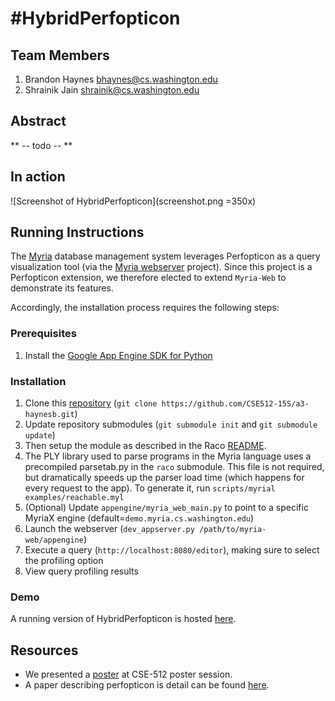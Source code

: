 #HybridPerfopticon
===============

## Team Members

1. Brandon Haynes bhaynes@cs.washington.edu
2. Shrainik Jain shrainik@cs.washington.edu

## Abstract
** -- todo -- **


## In action

![Screenshot of HybridPerfopticon](screenshot.png =350x)

## Running Instructions

The [Myria](http://myria.cs.washington.edu) database management system leverages Perfopticon as a query visualization tool (via the [Myria webserver](https://github.com/uwescience/myria-web) project).  Since this project is a Perfopticon extension, we therefore elected to extend `Myria-Web` to demonstrate its features.

Accordingly, the installation process requires the following steps:

### Prerequisites

1. Install the [Google App Engine SDK for Python](https://developers.google.com/appengine/downloads#Google_App_Engine_SDK_for_Python)

### Installation

1. Clone this [repository](https://github.com/CSE512-15S/a3-haynesb) (`git clone https://github.com/CSE512-15S/a3-haynesb.git`)
2. Update repository submodules (`git submodule init` and `git submodule update`)
3. Then setup the module as described in the Raco [README](https://github.com/uwescience/raco/blob/master/README.md).
4. The PLY library used to parse programs in the Myria language uses a precompiled parsetab.py in the `raco` submodule. This file is not required, but dramatically speeds up the parser load time (which happens for every request to the app). To generate it, run `scripts/myrial examples/reachable.myl`
5. (Optional)  Update `appengine/myria_web_main.py` to point to a specific MyriaX engine (default=`demo.myria.cs.washington.edu`)
6. Launch the webserver (`dev_appserver.py /path/to/myria-web/appengine`)
7. Execute a query (`http://localhost:8080/editor`), making sure to select the profiling option
8. View query profiling results

### Demo

A running version of HybridPerfopticon is hosted [here](http://ec2-52-5-229-118.compute-1.amazonaws.com/profile?queryId=5099). 

## Resources

-	We presented a [poster](https://github.com/CSE512-15S/fp-bhaynes-shrainik/blob/master/poster.pdf) at CSE-512 poster session. 
-	A paper describing perfopticon is detail can be found [here](https://github.com/CSE512-15S/fp-bhaynes-shrainik/blob/master/poster.pdf). 
